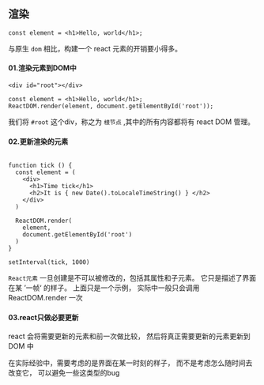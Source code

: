 ## 渲染

```
const element = <h1>Hello, world</h1>;

```
与原生 `dom` 相比，构建一个 react 元素的开销要小得多。


#### 01.渲染元素到DOM中

```
<div id="root"></div>

const element = <h1>Hello, world</h1>;
ReactDOM.render(element, document.getElementById('root'));

```
我们将 `#root` 这个div，称之为 `根节点` ,其中的所有内容都将有 react DOM 管理。


#### 02.更新渲染的元素

```

function tick () {
  const element = (
    <div>
      <h1>Time tick</h1>
      <h2>It is { new Date().toLocaleTimeString() } </h2>
    </div>
  )

  ReactDOM.render(
    element,
    document.getElementById('root')
  )
}

setInterval(tick, 1000)

```

`React元素` 一旦创建是不可以被修改的，包括其属性和子元素。
它只是描述了界面在某 ’一帧‘ 的样子。
上面只是一个示例， 实际中一般只会调用 ReactDOM.render 一次


#### 03.react只做必要更新

react 会将需要更新的元素和前一次做比较， 然后将真正需要更新的元素更新到 DOM 中 

在实际经验中，需要考虑的是界面在某一时刻的样子， 而不是考虑怎么随时间去改变它， 可以避免一些这类型的bug
